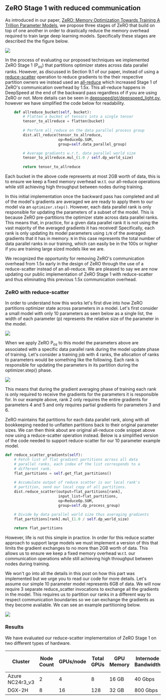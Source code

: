 ## ZeRO Stage 1 with reduced communication

As introduced in our paper, [ZeRO: Memory Optimization Towards Training A Trillion Parameter Models](https://arxiv.org/abs/1910.02054), we propose three stages of ZeRO that build on top of one another in order to drastically reduce the memory overhead required to train large deep learning models. Specifically these stages are described the the figure below.

![](/ghpages-test/assets/images/zero_stages.PNG)

In the process of evaluating our proposed techniques we implemented ZeRO Stage 1 (P<sub>os</sub>) that partitions optimizer states across data parallel ranks. However, as discussed in Section 9.1 of our paper, instead of using a [reduce-scatter](https://docs.nvidia.com/deeplearning/sdk/nccl-developer-guide/docs/usage/operations.html#reducescatter) operation to reduce gradients to the their respective partition owners we instead used an [all-reduce](https://docs.nvidia.com/deeplearning/sdk/nccl-developer-guide/docs/usage/operations.html#allreduce) which increased Stage 1 of ZeRO's communication overhead by 1.5x. This all-reduce happens in DeepSpeed at the end of the backward pass regardless of if you are using ZeRO or not. More details can be seen in [deepspeed/pt/deepspeed_light.py](https://github.com/microsoft/DeepSpeed/blob/90017d3a31beee0ef5421ac08edcd0fa441eea11/deepspeed/pt/deepspeed_light.py#L802-L827), however we have simplified the code below for readability.

```python
    def allreduce_bucket(self, bucket):
        # Flatten a bucket of tensors into a single tensor
        tensor_to_allreduce = flatten(bucket)
        
        # Perform all_reduce on the data parallel process group
        dist.all_reduce(tensor_to_allreduce, 
                        op=ReduceOp.SUM, 
                        group=self.data_parallel_group)

        # Average gradients w.r.t. data parallel world size 
        tensor_to_allreduce.mul_(1.0 / self.dp_world_size)
        
        return tensor_to_allreduce
```

Each bucket in the above code represents at most 2GB worth of data, this is to ensure we keep a fixed memory overhead w.r.t. our all-reduce operations while still achieving high throughput between nodes during training.

In this initial implementation once the backward pass has completed and all of the model's gradients are averaged we are ready to apply them to our model via an `optimizer.step()`. However, each data parallel rank is only responsible for updating the parameters of a subset of the model. This is because ZeRO pre-partitions the optimizer state across data parallel ranks. This means that, in practice, for a given data parallel rank it is not using the vast majority of the averaged gradients it has received! Specifically, each rank is only updating its model parameters using `1/N` of the averaged gradients that it has in memory. `N` in this case represents the total number of data parallel ranks in our training, which can easily be in the 100s or higher if you are training large sized models like we are.

We recognized the opportunity for removing ZeRO's communication overhead from 1.5x early in the design of ZeRO through the use of a reduce-scatter instead of an all-reduce. We are pleased to say we are now updating our public implementation of ZeRO Stage 1 with reduce-scatter and thus eliminating this previous 1.5x communication overhead.

### ZeRO with reduce-scatter

In order to understand how this works let's first dive into how ZeRO partitions optimizer state across parameters in a model. Let's first consider a small model with only 10 parameters as seen below as a single list, the width of each parameter (p) represents the relative size of the parameter in the model.

![](/ghpages-test/assets/images/zero_params.PNG)

When we apply ZeRO P<sub>os</sub> to this model the parameters above are associated with a specific data parallel rank during the model update phase of training. Let's consider a training job with 4 ranks, the allocation of ranks to parameters would be something like the following. Each rank is responsible for updating the parameters in its partition during the optimizer.step() phase.

![](/ghpages-test/assets/images/zero_params_ranks.PNG)

This means that during the gradient averaging phase of training each rank is only required to receive the gradients for the parameters it is responsible for. In our example above, rank 2 only requires the entire gradients for parameters 4 and 5 and only requires partial gradients for parameters 3 and 6.

ZeRO maintains flat partitions for each data parallel rank, along with all bookkeeping needed to unflatten partitions back to their original parameter sizes. We can then think about are original all-reduce code snippet above now using a reduce-scatter operation instead. Below is a simplified version of the code needed to support reduce-scatter for our 10 parameter example model.

```python
def reduce_scatter_gradients(self):
    # Fetch list of flat gradient partitions across all data 
    # parallel ranks, each index of the list corresponds to a 
    # different rank.
    flat_partitions = self.get_flat_partitions()
    
    # Accumulate output of reduce scatter is our local rank's 
    # partition, send our local copy of all partitions.
    dist.reduce_scatter(output=flat_partitions[rank],
                        input_list=flat_partitions,
                        op=ReduceOp.SUM,
                        group=self.dp_process_group)

    # Divide by data parallel world size thus averaging gradients
    flat_partitions[rank].mul_(1.0 / self.dp_world_size)
    
    return flat_partitions
```

However, life is not this simple in practice. In order for this reduce scatter approach to support large models we must implement a version of this that limits the gradient exchanges to no more than 2GB worth of data. This allows us to ensure we keep a fixed memory overhead w.r.t. our communication operations while still achieving high throughput between nodes during training.

We won't go into all the details in this post on how this part was implemented but we urge you to read our code for more details. Let's assume our simple 10 parameter model represents 6GB of data. We will now require 3 separate reduce_scatter invocations to exchange all the gradients in the model. This requires us to partition our ranks in a different way to respect communication boundaries so we can exchange the gradients as they become available. We can see an example partitioning below.

![](/ghpages-test/assets/images/zero_w_comm2.png)

### Results

We have evaluated our reduce-scatter implementation of ZeRO Stage 1 on two different types of hardware. 

| Cluster         | Node Count | GPUs/node | Total GPUs | GPU Memory | Internode Bandwidth | Reduction in communication time |
| --------------- | ---------- | --------- | ---------- | ---------- | ------------------- |----------------------- |
| Azure NC24r3_v3 | 2          | 4         | 8          | 16 GB      | 40 Gbps             | 1.98x                  |
| DGX-2H          | 8          | 16        | 128        | 32 GB      | 800 Gbps            | 0.50x                  |

